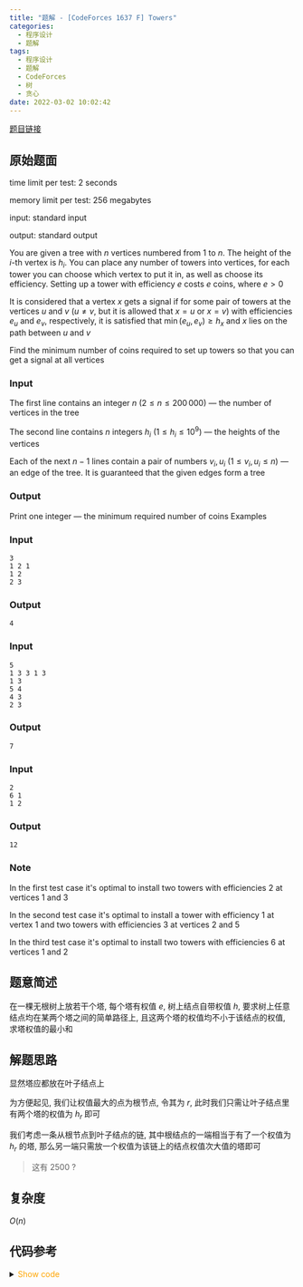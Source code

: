 ```yaml
---
title: "题解 - [CodeForces 1637 F] Towers"
categories:
  - 程序设计
  - 题解
tags:
  - 程序设计
  - 题解
  - CodeForces
  - 树
  - 贪心
date: 2022-03-02 10:02:42
---
```


[题目链接](https://codeforces.com/problemset/problem/1637/F)

<!-- more -->

## 原始题面

time limit per test: 2 seconds

memory limit per test: 256 megabytes

input: standard input

output: standard output

You are given a tree with $n$ vertices numbered from $1$ to $n$. The height of the $i$-th vertex is $h_i$. You can place any number of towers into vertices, for each tower you can choose which vertex to put it in, as well as choose its efficiency. Setting up a tower with efficiency $e$ costs $e$ coins, where $e > 0$

It is considered that a vertex $x$ gets a signal if for some pair of towers at the vertices $u$ and $v$ ($u \neq v$, but it is allowed that $x = u$ or $x = v$) with efficiencies $e_u$ and $e_v$, respectively, it is satisfied that $\min(e_u, e_v) \geq h_x$ and $x$ lies on the path between $u$ and $v$

Find the minimum number of coins required to set up towers so that you can get a signal at all vertices

### Input

The first line contains an integer $n$ ($2 \le n \le 200\,000$) — the number of vertices in the tree

The second line contains $n$ integers $h_i$ ($1 \le h_i \le 10^9$) — the heights of the vertices

Each of the next $n-  1$ lines contain a pair of numbers $v_i, u_i$ ($1 \le v_i, u_i \le n$) — an edge of the tree. It is guaranteed that the given edges form a tree

### Output

Print one integer — the minimum required number of coins
Examples

### Input

```input1
3
1 2 1
1 2
2 3
```

### Output

```output1
4
```

### Input

```input2
5
1 3 3 1 3
1 3
5 4
4 3
2 3
```

### Output

```output2
7
```

### Input

```input3
2
6 1
1 2
```

### Output

```otuput3
12
```

### Note

In the first test case it's optimal to install two towers with efficiencies $2$ at vertices $1$ and $3$

In the second test case it's optimal to install a tower with efficiency $1$ at vertex $1$ and two towers with efficiencies $3$ at vertices $2$ and $5$

In the third test case it's optimal to install two towers with efficiencies $6$ at vertices $1$ and $2$

## 题意简述

在一棵无根树上放若干个塔, 每个塔有权值 $e$, 树上结点自带权值 $h$, 要求树上任意结点均在某两个塔之间的简单路径上, 且这两个塔的权值均不小于该结点的权值, 求塔权值的最小和

## 解题思路

显然塔应都放在叶子结点上

为方便起见, 我们让权值最大的点为根节点, 令其为 $r$, 此时我们只需让叶子结点里有两个塔的权值为 $h_r$ 即可

我们考虑一条从根节点到叶子结点的链, 其中根结点的一端相当于有了一个权值为 $h_r$ 的塔, 那么另一端只需放一个权值为该链上的结点权值次大值的塔即可

> 这有 2500 ?

## 复杂度

$O(n)$

## 代码参考

<details>
<summary><font color='orange'>Show code</font></summary>

```cpp
/*
* @Author: Tifa
* @LastEditTime: 2022-03-02 10:02:42
* @Description:
*/

#include <bits/stdc++.h>
using namespace std;
using i64 = int64_t;

#define _for(i, l, r, vals...) for (decltype(l + r) i = (l), i##end = (r), ##vals; i <= i##end; ++i)

const uint32_t OFFSET = 5;
const uint32_t N = 2e5 + OFFSET, M = 4e5 + OFFSET, K = 21;

struct Edge {
    int to, next;
    Edge(int _to = 0, int _next = 0) : to(_to), next(_next) {}
} e[M];
int head[N], cnt_edge;
void addEdge(int x, int y) {
    e[++cnt_edge] = Edge(y, head[x]);
    head[x] = cnt_edge;
}

#define _for_graph(head, e, i, now) for (int i = head[now], to = e[i].to; i; to = e[i = e[i].next].to)

i64 h[N];
i64 ans;
i64 dfs(int now, int fa = 0) {
    i64 h_son_max = 0, h_son_submax = 0;
    _for_graph(head, e, i, now) {
        if (to == fa) continue;
        i64 _h_max_from_son = dfs(to, now);
        if (_h_max_from_son > h_son_max) {
            h_son_submax = h_son_max;
            h_son_max = _h_max_from_son;
        } else if (_h_max_from_son > h_son_submax)
            h_son_submax = _h_max_from_son;
    }
    ans += max(i64(0), h[now] - h_son_max + (!fa) * (h[now] - h_son_submax));
    return max(h[now], h_son_max);
}


int main() {
    ios::sync_with_stdio(false);
    cin.tie(nullptr);
    cout.tie(nullptr);

    int n;
    cin >> n;
    _for(i, 1, n) cin >> h[i];
    int root = 1;
    _for(i, 1, n) if (h[root] < h[i]) root = i;
    _for(i, 1, n - 1, x, y) {
        cin >> x >> y;
        addEdge(x, y);
        addEdge(y, x);
    }
    dfs(root);
    cout << ans;
    return 0;
}
```

</details>
